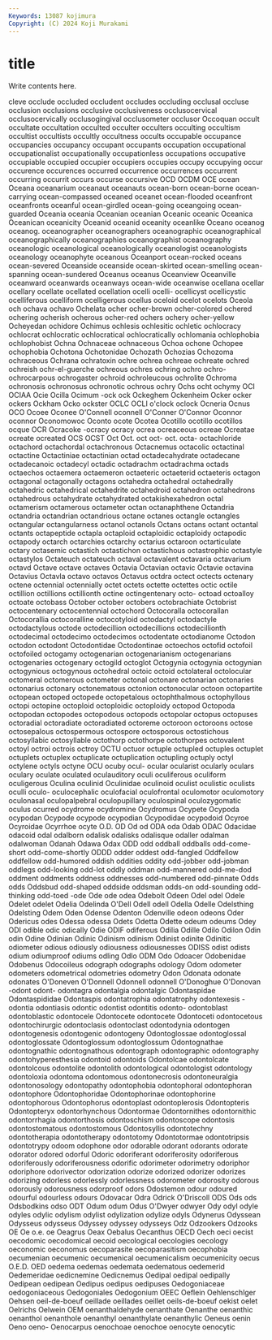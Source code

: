 ```yaml
---
Keywords: 13087 kojimura
Copyright: (C) 2024 Koji Murakami
---
```


# title

Write contents here.



cleve occlude occluded occludent occludes occluding occlusal occluse
occlusion occlusions occlusive occlusiveness occlusocervical occlusocervically occlusogingival occlusometer occlusor Occoquan
occult occultate occultation occulted occulter occulters occulting occultism occultist occultists
occultly occultness occults occupable occupance occupancies occupancy occupant occupants occupation
occupational occupationalist occupationally occupationless occupations occupative occupiable occupied occupier occupiers
occupies occupy occupying occur occurence occurences occurred occurrence occurrences occurrent
occurring occurrit occurs occurse occursive OCD OCDM OCE ocean Oceana
oceanarium oceanaut oceanauts ocean-born ocean-borne ocean-carrying ocean-compassed oceaned oceanet ocean-flooded
oceanfront oceanfronts oceanful ocean-girdled ocean-going oceangoing ocean-guarded Oceania oceania Oceanian
oceanian Oceanic oceanic Oceanica Oceanican oceanicity Oceanid oceanid oceanity oceanlike
Oceano oceanog oceanog. oceanographer oceanographers oceanographic oceanographical oceanographically oceanographies oceanographist
oceanography oceanologic oceanological oceanologically oceanologist oceanologists oceanology oceanophyte oceanous Oceanport
ocean-rocked oceans ocean-severed Oceanside oceanside ocean-skirted ocean-smelling ocean-spanning ocean-sundered Oceanus
oceanus Oceanview Oceanville oceanward oceanwards oceanways ocean-wide oceanwise ocellana ocellar
ocellary ocellate ocellated ocellation ocelli ocelli- ocellicyst ocellicystic ocelliferous ocelliform
ocelligerous ocellus oceloid ocelot ocelots Oceola och ochava ochavo Ochelata
ocher ocher-brown ocher-colored ochered ochering ocherish ocherous ocher-red ochers ochery
ocher-yellow Ocheyedan ochidore Ochimus ochlesis ochlesitic ochletic ochlocracy ochlocrat ochlocratic
ochlocratical ochlocratically ochlomania ochlophobia ochlophobist Ochna Ochnaceae ochnaceous Ochoa ochone
Ochopee ochophobia Ochotona Ochotonidae Ochozath Ochozias Ochozoma ochraceous Ochrana ochratoxin
ochre ochrea ochreae ochreate ochred ochreish ochr-el-guerche ochreous ochres ochring
ochro ochro- ochrocarpous ochrogaster ochroid ochroleucous ochrolite Ochroma ochronosis ochronosus
ochronotic ochrous ochry Ochs ocht ochymy OCI OCIAA Ocie Ocilla
Ocimum -ock ock Ockeghem Ockenheim Ocker ocker ockers Ockham Ocko
ockster OCLC OCLI o'clock oclock Ocneria Ocnus OCO Ocoee Oconee
O'Connell oconnell O'Conner O'Connor Oconnor oconnor Oconomowoc Oconto ocote Ocotea
Ocotillo ocotillo ocotillos ocque OCR Ocracoke -ocracy ocracy ocrea ocreaceous
ocreae Ocreatae ocreate ocreated OCS OCST Oct Oct. oct oct-
oct. octa- octachloride octachord octachordal octachronous Octacnemus octacolic octactinal octactine
Octactiniae octactinian octad octadecahydrate octadecane octadecanoic octadecyl octadic octadrachm octadrachma
octads octaechos octaemera octaemeron octaeteric octaeterid octaeteris octagon octagonal octagonally
octagons octahedra octahedral octahedrally octahedric octahedrical octahedrite octahedroid octahedron octahedrons
octahedrous octahydrate octahydrated octakishexahedron octal octamerism octamerous octameter octan octanaphthene
Octandria octandria octandrian octandrious octane octanes octangle octangles octangular octangularness
octanol octanols Octans octans octant octantal octants octapeptide octapla octaploid
octaploidic octaploidy octapodic octapody octarch octarchies octarchy octarius octaroon octarticulate
octary octasemic octastich octastichon octastichous octastrophic octastyle octastylos Octateuch octateuch
octaval octavalent octavaria octavarium octavd Octave octave octaves Octavia Octavian
octavic Octavie octavina Octavius Octavla octavo octavos Octavus octdra octect
octects octenary octene octennial octennially octet octets octette octettes octic
octile octillion octillions octillionth octine octingentenary octo- octoad octoalloy octoate
octobass October october octobers octobrachiate Octobrist octocentenary octocentennial octochord Octocoralla
octocorallan Octocorallia octocoralline octocotyloid octodactyl octodactyle octodactylous octode octodecillion octodecillions
octodecillionth octodecimal octodecimo octodecimos octodentate octodianome Octodon octodon octodont Octodontidae
Octodontinae octoechos octofid octofoil octofoiled octogamy octogenarian octogenarianism octogenarians octogenaries
octogenary octogild octoglot Octogynia octogynia octogynian octogynious octogynous octohedral octoic
octoid octolateral octolocular octomeral octomerous octometer octonal octonare octonarian octonaries
octonarius octonary octonematous octonion octonocular octoon octopartite octopean octoped octopede
octopetalous octophthalmous octophyllous octopi octopine octoploid octoploidic octoploidy octopod Octopoda
octopodan octopodes octopodous octopods octopolar octopus octopuses octoradial octoradiate octoradiated
octoreme octoroon octoroons octose octosepalous octospermous octospore octosporous octostichous octosyllabic
octosyllable octothorp octothorpe octothorpes octovalent octoyl octroi octrois octroy OCTU
octuor octuple octupled octuples octuplet octuplets octuplex octuplicate octuplication octupling
octuply octyl octylene octyls octyne OCU ocuby ocul- ocular ocularist
ocularly oculars oculary oculate oculated oculauditory oculi oculiferous oculiform oculigerous
Oculina oculinid Oculinidae oculinoid oculist oculistic oculists oculli oculo- oculocephalic
oculofacial oculofrontal oculomotor oculomotory oculonasal oculopalpebral oculopupillary oculospinal oculozygomatic oculus
ocurred ocydrome ocydromine Ocydromus Ocypete Ocypoda ocypodan Ocypode ocypode ocypodian
Ocypodidae ocypodoid Ocyroe Ocyroidae Ocyrrhoe ocyte O.D. OD Od od
ODA oda Odab ODAC Odacidae odacoid odal odalborn odalisk odalisks
odalisque odaller odalman odalwoman Odanah Odawa Odax ODD odd oddball
oddballs odd-come-short odd-come-shortly ODDD odder oddest odd-fangled Oddfellow oddfellow odd-humored
oddish oddities oddity odd-jobber odd-jobman oddlegs odd-looking odd-lot oddly oddman
odd-mannered odd-me-dod oddment oddments oddness oddnesses odd-numbered odd-pinnate Odds odds
Oddsbud odd-shaped oddside oddsman odds-on odd-sounding odd-thinking odd-toed -ode Ode
ode odea Odebolt Odeen Odel odel Odele Odelet odelet Odelia
Odelinda O'Dell Odell odell Odella Odelle Odelsthing Odelsting Odem Oden
Odense Odenton Odenville odeon odeons Oder Odericus odes Odessa odessa
Odets Odetta Odette odeum odeums Odey ODI odible odic odically
Odie ODIF odiferous Odilia Odille Odilo Odilon Odin odin Odine
Odinian Odinic Odinism odinism Odinist odinite Odinitic odiometer odious odiously
odiousness odiousnesses ODISS odist odists odium odiumproof odiums odling Odlo
ODM Odo Odoacer Odobenidae Odobenus Odocoileus odograph odographs odology Odom
odometer odometers odometrical odometries odometry Odon Odonata odonate odonates O'Doneven
O'Donnell Odonnell odonnell O'Donoghue O'Donovan -odont odont- odontagra odontalgia odontalgic
Odontaspidae Odontaspididae Odontaspis odontatrophia odontatrophy odontexesis -odontia odontiasis odontic odontist
odontitis odonto- odontoblast odontoblastic odontocele Odontocete odontocete Odontoceti odontocetous odontochirurgic
odontoclasis odontoclast odontodynia odontogen odontogenesis odontogenic odontogeny Odontoglossae odontoglossal odontoglossate
Odontoglossum odontoglossum Odontognathae odontognathic odontognathous odontograph odontographic odontography odontohyperesthesia odontoid
odontoids Odontolcae odontolcate odontolcous odontolite odontolith odontological odontologist odontology odontoloxia
odontoma odontomous odontonecrosis odontoneuralgia odontonosology odontopathy odontophobia odontophoral odontophoran odontophore
Odontophoridae Odontophorinae odontophorine odontophorous Odontophorus odontoplast odontoplerosis Odontopteris Odontopteryx odontorhynchous
Odontormae Odontornithes odontornithic odontorrhagia odontorthosis odontoschism odontoscope odontosis odontostomatous odontostomous
Odontosyllis odontotechny odontotherapia odontotherapy odontotomy Odontotormae odontotripsis odontotrypy odoom odophone
odor odorable odorant odorants odorate odorator odored odorful Odoric odoriferant
odoriferosity odoriferous odoriferously odoriferousness odorific odorimeter odorimetry odoriphor odoriphore odorivector
odorization odorize odorized odorizer odorizes odorizing odorless odorlessly odorlessness odorometer
odorosity odorous odorously odorousness odorproof odors Odostemon odour odoured odourful
odourless odours Odovacar Odra Odrick O'Driscoll ODS Ods ods Odsbodkins
odso ODT Odum odum Odus O'Dwyer odwyer Ody odyl odyle
odyles odylic odylism odylist odylization odylize odyls Odynerus Odyssean Odysseus
odysseus Odyssey odyssey odysseys Odz Odzookers Odzooks OE Oe o.e.
oe Oeagrus Oeax Oebalus Oecanthus OECD Oech oeci oecist oecodomic
oecodomical oecoid oecological oecologies oecology oeconomic oeconomus oecoparasite oecoparasitism oecophobia
oecumenian oecumenic oecumenical oecumenicalism oecumenicity oecus O.E.D. OED oedema oedemas
oedemata oedematous oedemerid Oedemeridae oedicnemine Oedicnemus Oedipal oedipal oedipally Oedipean
oedipean Oedipus oedipus oedipuses Oedogoniaceae oedogoniaceous Oedogoniales Oedogonium OEEC Oeflein
Oehlenschlger Oehsen oeil-de-boeuf oeillade oeillades oeillet oeils-de-boeuf oekist oelet Oelrichs
Oelwein OEM oenanthaldehyde oenanthate Oenanthe oenanthic oenanthol oenanthole oenanthyl oenanthylate
oenanthylic Oeneus oenin Oeno oeno- Oenocarpus oenochoae oenochoe oenocyte oenocytic
